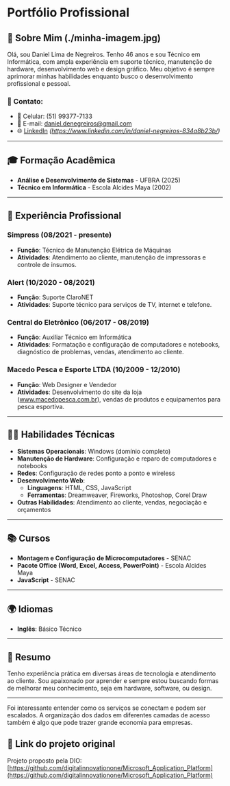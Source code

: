 # Portfólio Profissional

## 👤 Sobre Mim (./minha-imagem.jpg)

Olá, sou Daniel Lima de Negreiros. Tenho 46 anos e sou Técnico em Informática, com ampla experiência em suporte técnico, manutenção de hardware, desenvolvimento web e design gráfico. Meu objetivo é sempre aprimorar minhas habilidades enquanto busco o desenvolvimento profissional e pessoal.

### 📧 Contato:
- 📱 Celular: (51) 99377-7133
- 📧 E-mail: [daniel.denegreiros@gmail.com](mailto:daniel.denegreiros@gmail.com)
- 🌐 [LinkedIn](#) *(https://www.linkedin.com/in/daniel-negreiros-834a8b23b/)*

---

## 🎓 Formação Acadêmica

- **Análise e Desenvolvimento de Sistemas** - UFBRA (2025)
- **Técnico em Informática** - Escola Alcides Maya (2002)

---

## 💼 Experiência Profissional

### **Simpress** (08/2021 - presente)
- **Função**: Técnico de Manutenção Elétrica de Máquinas
- **Atividades**: Atendimento ao cliente, manutenção de impressoras e controle de insumos.

### **Alert** (10/2020 - 08/2021)
- **Função**: Suporte ClaroNET
- **Atividades**: Suporte técnico para serviços de TV, internet e telefone.

### **Central do Eletrônico** (06/2017 - 08/2019)
- **Função**: Auxiliar Técnico em Informática
- **Atividades**: Formatação e configuração de computadores e notebooks, diagnóstico de problemas, vendas, atendimento ao cliente.

### **Macedo Pesca e Esporte LTDA** (10/2009 - 12/2010)
- **Função**: Web Designer e Vendedor
- **Atividades**: Desenvolvimento do site da loja (www.macedopesca.com.br), vendas de produtos e equipamentos para pesca esportiva.

---

## 🧑‍💻 Habilidades Técnicas

- **Sistemas Operacionais**: Windows (domínio completo)
- **Manutenção de Hardware**: Configuração e reparo de computadores e notebooks
- **Redes**: Configuração de redes ponto a ponto e wireless
- **Desenvolvimento Web**:
  - **Linguagens**: HTML, CSS, JavaScript
  - **Ferramentas**: Dreamweaver, Fireworks, Photoshop, Corel Draw
- **Outras Habilidades**: Atendimento ao cliente, vendas, negociação e orçamentos

---

## 📚 Cursos

- **Montagem e Configuração de Microcomputadores** - SENAC
- **Pacote Office (Word, Excel, Access, PowerPoint)** - Escola Alcides Maya
- **JavaScript** - SENAC

---

## 🌍 Idiomas

- **Inglês**: Básico Técnico

---

## 📎 Resumo

Tenho experiência prática em diversas áreas de tecnologia e atendimento ao cliente. Sou apaixonado por aprender e sempre estou buscando formas de melhorar meu conhecimento, seja em hardware, software, ou design.

---

Foi interessante entender como os serviços se conectam e podem ser escalados. A organização dos dados em diferentes camadas de acesso também é algo que pode trazer grande economia para empresas.

## 📌 Link do projeto original

Projeto proposto pela DIO:  
[https://github.com/digitalinnovationone/Microsoft_Application_Platform](https://github.com/digitalinnovationone/Microsoft_Application_Platform)

